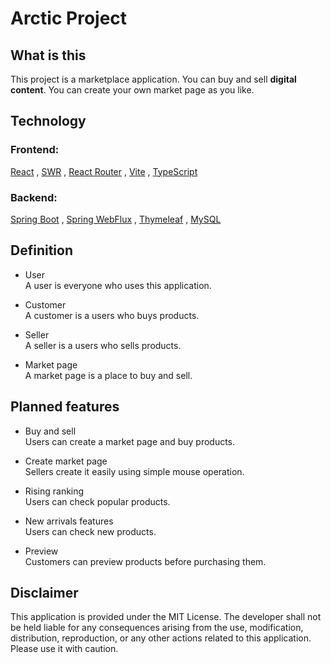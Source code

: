 # Arctic Project

## What is this
This project is a marketplace application. You can buy and sell **digital content**.
You can create your own market page as you like.

## Technology
### Frontend:
[React](https://react.dev/) , [SWR](https://swr.vercel.app/) , [React Router](https://reactrouter.com/) , [Vite](https://vite.dev/) , [TypeScript](https://www.typescriptlang.org/)

### Backend:
[Spring Boot](https://spring.io/projects/spring-boot) , [Spring WebFlux](https://docs.spring.io/spring-framework/reference/web/webflux.html) , [Thymeleaf](https://www.thymeleaf.org/) , [MySQL](https://www.mysql.com/)

## Definition
- User  
  A user is everyone who uses this application.
  
- Customer  
  A customer is a users who buys products.
  
- Seller  
  A seller is a users who sells products.
  
- Market page  
  A market page is a place to buy and sell.

## Planned features
- Buy and sell  
  Users can create a market page and buy products.

- Create market page  
  Sellers create it easily using simple mouse operation.

- Rising ranking  
  Users can check popular products.

- New arrivals features   
  Users can check new products.
  
- Preview  
  Customers can preview products before purchasing them.

## Disclaimer
This application is provided under the MIT License. The developer shall not be 
held liable for any consequences arising from the use, modification, 
distribution, reproduction, or any other actions related to this application. Please use it with caution.
